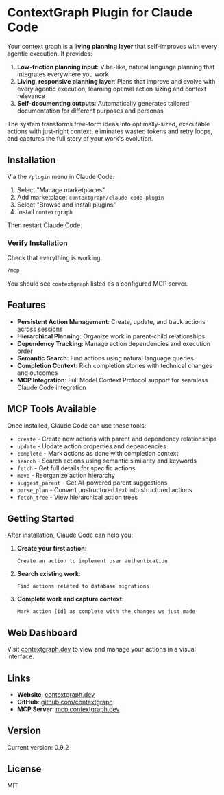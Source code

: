 # ContextGraph Plugin for Claude Code

Your context graph is a **living planning layer** that self-improves with every agentic execution. It provides:

1. **Low-friction planning input**: Vibe-like, natural language planning that integrates everywhere you work
2. **Living, responsive planning layer**: Plans that improve and evolve with every agentic execution, learning optimal action sizing and context relevance
3. **Self-documenting outputs**: Automatically generates tailored documentation for different purposes and personas

The system transforms free-form ideas into optimally-sized, executable actions with just-right context, eliminates wasted tokens and retry loops, and captures the full story of your work's evolution.

## Installation

Via the `/plugin` menu in Claude Code:
1. Select "Manage marketplaces"
2. Add marketplace: `contextgraph/claude-code-plugin`
3. Select "Browse and install plugins"
4. Install `contextgraph`

Then restart Claude Code.

### Verify Installation

Check that everything is working:

```bash
/mcp
```

You should see `contextgraph` listed as a configured MCP server.

## Features

- **Persistent Action Management**: Create, update, and track actions across sessions
- **Hierarchical Planning**: Organize work in parent-child relationships
- **Dependency Tracking**: Manage action dependencies and execution order
- **Semantic Search**: Find actions using natural language queries
- **Completion Context**: Rich completion stories with technical changes and outcomes
- **MCP Integration**: Full Model Context Protocol support for seamless Claude Code integration

## MCP Tools Available

Once installed, Claude Code can use these tools:

- `create` - Create new actions with parent and dependency relationships
- `update` - Update action properties and dependencies
- `complete` - Mark actions as done with completion context
- `search` - Search actions using semantic similarity and keywords
- `fetch` - Get full details for specific actions
- `move` - Reorganize action hierarchy
- `suggest_parent` - Get AI-powered parent suggestions
- `parse_plan` - Convert unstructured text into structured actions
- `fetch_tree` - View hierarchical action trees

## Getting Started

After installation, Claude Code can help you:

1. **Create your first action**:
   ```
   Create an action to implement user authentication
   ```

2. **Search existing work**:
   ```
   Find actions related to database migrations
   ```

3. **Complete work and capture context**:
   ```
   Mark action [id] as complete with the changes we just made
   ```

## Web Dashboard

Visit [contextgraph.dev](https://contextgraph.dev) to view and manage your actions in a visual interface.

## Links

- **Website**: [contextgraph.dev](https://contextgraph.dev)
- **GitHub**: [github.com/contextgraph](https://github.com/contextgraph)
- **MCP Server**: [mcp.contextgraph.dev](https://mcp.contextgraph.dev)

## Version

Current version: 0.9.2

## License

MIT
